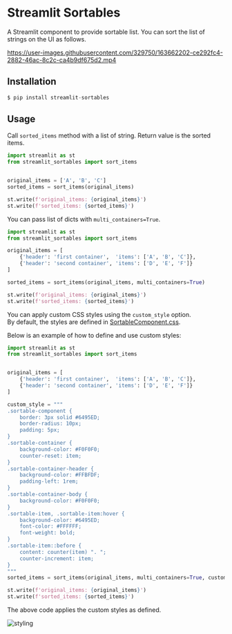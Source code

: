 # Streamlit Sortables

A Streamlit component to provide sortable list.
You can sort the list of strings on the UI as follows.

https://user-images.githubusercontent.com/329750/163662202-ce292fc4-2882-46ac-8c2c-ca4b9df675d2.mp4


## Installation

```python
$ pip install streamlit-sortables
```

## Usage

Call `sorted_items` method with a list of string. Return value is the sorted items.

```python
import streamlit as st
from streamlit_sortables import sort_items


original_items = ['A', 'B', 'C']
sorted_items = sort_items(original_items)

st.write(f'original_items: {original_items}')
st.write(f'sorted_items: {sorted_items}')
```

You can pass list of dicts with `multi_containers=True`.

```python
import streamlit as st
from streamlit_sortables import sort_items

original_items = [
    {'header': 'first container',  'items': ['A', 'B', 'C']},
    {'header': 'second container', 'items': ['D', 'E', 'F']}
]

sorted_items = sort_items(original_items, multi_containers=True)

st.write(f'original_items: {original_items}')
st.write(f'sorted_items: {sorted_items}')
```

You can apply custom CSS styles using the `custom_style` option.  
By default, the styles are defined in [SortableComponent.css](streamlit_sortables/frontend/src/SortableComponent.css).

Below is an example of how to define and use custom styles:

```python
import streamlit as st
from streamlit_sortables import sort_items


original_items = [
    {'header': 'first container',  'items': ['A', 'B', 'C']},
    {'header': 'second container', 'items': ['D', 'E', 'F']}
]

custom_style = """
.sortable-component {
    border: 3px solid #6495ED;
    border-radius: 10px;
    padding: 5px;
}
.sortable-container {
    background-color: #F0F0F0;
    counter-reset: item;
}
.sortable-container-header {
    background-color: #FFBFDF;
    padding-left: 1rem;
}
.sortable-container-body {
    background-color: #F0F0F0;
}
.sortable-item, .sortable-item:hover {
    background-color: #6495ED;
    font-color: #FFFFFF;
    font-weight: bold;
}
.sortable-item::before {
    content: counter(item) ". ";
    counter-increment: item;
}
"""
sorted_items = sort_items(original_items, multi_containers=True, custom_style=custom_style)

st.write(f'original_items: {original_items}')
st.write(f'sorted_items: {sorted_items}')
```

The above code applies the custom styles as defined.

![styling](imgs/styling.png)